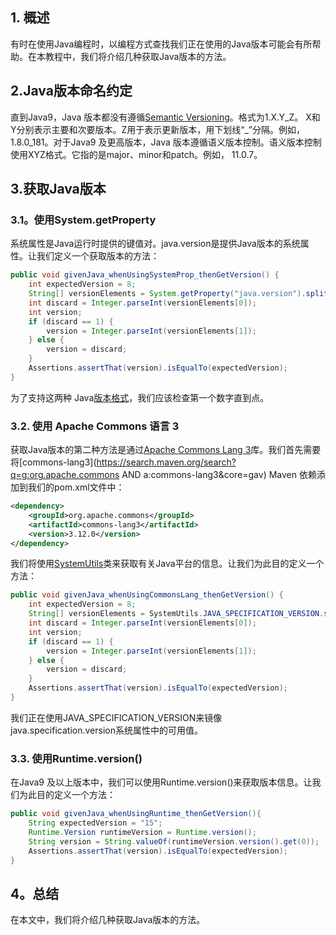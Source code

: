 ## 1. 概述

有时在使用Java编程时，以编程方式查找我们正在使用的Java版本可能会有所帮助。在本教程中，我们将介绍几种获取Java版本的方法。

## 2.Java版本命名约定

直到Java9，Java 版本都没有遵循[Semantic Versioning](https://www.baeldung.com/cs/semantic-versioning)。格式为1.X.Y_Z。 X和Y分别表示主要和次要版本。Z用于表示更新版本，用下划线“_”分隔。例如，1.8.0_181。对于Java9 及更高版本，Java 版本遵循语义版本控制。语义版本控制使用XYZ格式。它指的是major、minor和patch。例如， 11.0.7。

## 3.获取Java版本

### 3.1。使用System.getProperty

系统属性是Java运行时提供的键值对。java.version是提供Java版本的系统属性。让我们定义一个获取版本的方法：

```java
public void givenJava_whenUsingSystemProp_thenGetVersion() {
    int expectedVersion = 8;
    String[] versionElements = System.getProperty("java.version").split(".");
    int discard = Integer.parseInt(versionElements[0]);
    int version;
    if (discard == 1) {
        version = Integer.parseInt(versionElements[1]);
    } else {
        version = discard;
    }
    Assertions.assertThat(version).isEqualTo(expectedVersion);
}
```

为了支持这两种 Java[版本格式](https://www.baeldung.com/java-comparing-versions)，我们应该检查第一个数字直到点。

### 3.2. 使用 Apache Commons 语言 3

获取Java版本的第二种方法是通过[Apache Commons Lang 3](https://www.baeldung.com/java-commons-lang-3)库。我们首先需要将[commons-lang3](https://search.maven.org/search?q=g:org.apache.commons AND a:commons-lang3&core=gav) Maven 依赖添加到我们的pom.xml文件中：

```xml
<dependency>
    <groupId>org.apache.commons</groupId>
    <artifactId>commons-lang3</artifactId>
    <version>3.12.0</version>
</dependency>
```

我们将使用[SystemUtils](https://www.baeldung.com/java-commons-lang-3#the-systemutils-class)类来获取有关Java平台的信息。让我们为此目的定义一个方法：

```java
public void givenJava_whenUsingCommonsLang_thenGetVersion() {
    int expectedVersion = 8;
    String[] versionElements = SystemUtils.JAVA_SPECIFICATION_VERSION.split(".");
    int discard = Integer.parseInt(versionElements[0]);
    int version;
    if (discard == 1) {
        version = Integer.parseInt(versionElements[1]);
    } else {
        version = discard;
    }
    Assertions.assertThat(version).isEqualTo(expectedVersion);
}
```

我们正在使用JAVA_SPECIFICATION_VERSION来镜像java.specification.version系统属性中的可用值。

### 3.3. 使用Runtime.version()

在Java9 及以上版本中，我们可以使用Runtime.version()来获取版本信息。让我们为此目的定义一个方法：

```java
public void givenJava_whenUsingRuntime_thenGetVersion(){
    String expectedVersion = "15";
    Runtime.Version runtimeVersion = Runtime.version();
    String version = String.valueOf(runtimeVersion.version().get(0));
    Assertions.assertThat(version).isEqualTo(expectedVersion);
}
```

## 4。总结

在本文中，我们将介绍几种获取Java版本的方法。